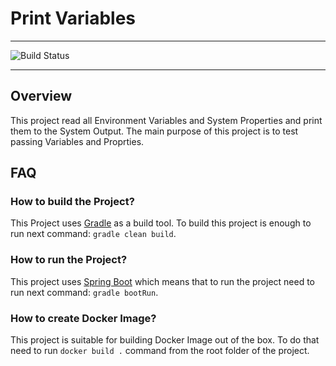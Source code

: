 # Print Variables

---

![Build Status](https://github.com/oleynik/print-variables/actions/workflows/main.yml/badge.svg)

---

## Overview
This project read all Environment Variables and System Properties and print them to the System Output.
The main purpose of this project is to test passing Variables and Proprties.

## FAQ
### How to build the Project?
This Project uses [Gradle](https://gradle.org/) as a build tool. To build this project is enough to run next command: `gradle clean build`.

### How to run the Project?
This project uses [Spring Boot](https://spring.io/projects/spring-boot) which means that to run the project need to run next command: `gradle bootRun`.

### How to create Docker Image?
This project is suitable for building Docker Image out of the box. To do that need to run `docker build .` command from the root folder of the project.
